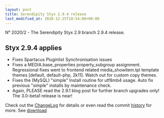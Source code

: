 ```yaml
---
layout: post
title: Serendipity Styx 2.9.4 release
last_modified_at: 2020-12-25T10:54:00+00:00
---
```


N° 2020/2 - The Serendipity Styx 2.9 branch 2.9.4 release.

## Styx 2.9.4 applies

  - Fixes Spartacus Pluginlist Synchronisation issues
  - Fixes a MEDIA.base_properties property_subgroup assignment. Regressional fixes went to frontend related media_showitem.tpl template themes [default, default-php, 2k11]. Watch out for custom copy themes.
  - Fixes the (MySQL) "simple" Install routine for utf8mb4 usage. Auto fix previous "simple" installs by maintenance check.
  - Again, PLEASE read the 2.9.1 blog post for further branch upgrades only! The 3.0-beta1 release is near!

Check out the [ChangeLog](https://github.com/ophian/styx/blob/2.9.4/docs/NEWS) for details or even read the commit [history](https://github.com/ophian/styx/commits/2.9.4) for more. See [download](https://github.com/ophian/styx/releases/tag/2.9.4)
